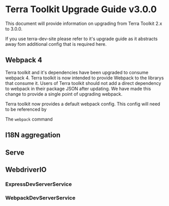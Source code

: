 # Terra Toolkit Upgrade Guide v3.0.0
This document will provide information on upgrading from Terra Toolkit 2.x to 3.0.0.

If you use terra-dev-site please refer to it's upgrade guide as it abstracts away fom additional config that is required here.

## Webpack 4
Terra toolkit and it's dependencies have been upgraded to consume webpack 4. Terra toolkit is now intended to provide Webpack to the librarys that consume it. 
Users of Terra toolkit should not add a direct dependency to webpack in their package JSON after updating. We have made this change to provide a single point of upgrading webpack.

Terra toolkit now provides a default webpack config. This config will need to be referenced by 

The `webpack` command

## I18N aggregation

## Serve

## WebdriverIO

### ExpressDevServerService

### WebpackDevServerService

